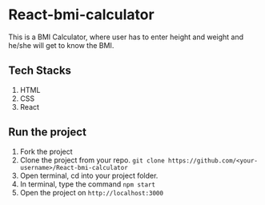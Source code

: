 # React-bmi-calculator
This is a BMI Calculator, where user has to enter height and weight and he/she will get to know the BMI.
## Tech Stacks
1. HTML 
2. CSS
3. React
## Run the project
1. Fork the project 
2. Clone the project from your repo.
``git clone https://github.com/<your-username>/React-bmi-calculator``
3. Open terminal, cd into your project folder.
4. In terminal, type the command ``npm start``
5. Open the project on ```http://localhost:3000```
